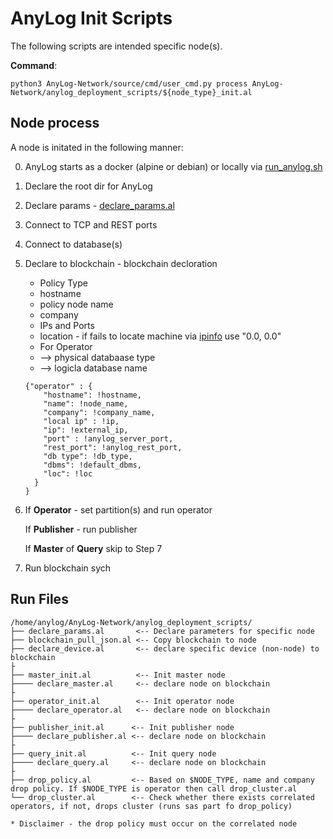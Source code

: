 # AnyLog Init Scripts 

The following scripts are intended specific node(s). 

**Command**: 

```python3 AnyLog-Network/source/cmd/user_cmd.py process AnyLog-Network/anylog_deployment_scripts/${node_type}_init.al``` 

## Node process
A node is initated in the following manner:

   0. AnyLog starts as a docker (alpine or debian) or locally via [run_anylog.sh](../run_anylog.sh)
   1. Declare the root dir for AnyLog
   2. Declare params - [declare_params.al](declare_params.al)
   3. Connect to TCP and REST ports
   4. Connect to database(s)
   5. Declare to blockchain - blockchain decloration 
      * Policy Type
      * hostname 
      * policy node name 
      * company 
      * IPs and Ports 
      * location - if fails to locate machine via [ipinfo](https://ipinfo.io/json) use "0.0, 0.0"
      * For Operator
      * --> physical databaase type  
      * --> logicla database name 
      ```
      {"operator" : {
          "hostname": !hostname,
          "name": !node_name,
          "company": !company_name,
          "local ip" : !ip,
          "ip": !external_ip,
          "port" : !anylog_server_port,
          "rest_port": !anylog_rest_port,
          "db type": !db_type,
          "dbms": !default_dbms,
          "loc": !loc
        }
      }
      ```
   6. If **Operator**  - set partition(s) and run operator

      If **Publisher** - run publisher

      If **Master** of **Query** skip to Step 7
   7. Run blockchain sych

## Run Files 
```
/home/anylog/AnyLog-Network/anylog_deployment_scripts/
├── declare_params.al       <-- Declare parameters for specific node
├── blockchain_pull_json.al <-- Copy blockchain to node
├── declare_device.al       <-- declare specific device (non-node) to blockchain
├
├── master_init.al          <-- Init master node
├──── declare_master.al     <-- declare node on blockchain
├
├── operator_init.al        <-- Init operator node
├──── declare_operator.al   <-- declare node on blockchain
├
├── publisher_init.al      <-- Init publisher node
├──── declare_publisher.al <-- declare node on blockchain
├
├── query_init.al          <-- Init query node
├──── declare_query.al     <-- declare node on blockchain
├
├── drop_policy.al         <-- Based on $NODE_TYPE, name and company drop policy. If $NODE_TYPE is operator then call drop_cluster.al 
└── drop_cluster.al        <-- Check whether there exists correlated operators, if not, drops cluster (runs sas part fo drop_policy) 

* Disclaimer - the drop policy must occur on the correlated node 
```

